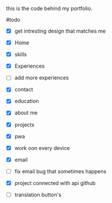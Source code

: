 this is the code behind my portfolio.

#todo


- [x] get intresting design that matches me
- [x] Home
- [x] skills
- [x] Experiences
- [ ] add more experiences
- [x] contact
- [x] education
- [x] about me
- [x] projects
- [x] pwa
- [x] work oon every device 
- [x] email
- [ ] fix email bug that sometimes happens
- [x] project connected with api github
- [ ] translation button's

